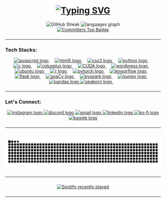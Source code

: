 
<h1 align= "center">
    <a href="./README.md"><img src="https://readme-typing-svg.demolab.com?font=Righteous&size=35&pause=1000&color=EDFF37&center=true&width=438&height=52&lines=Hello+there!+%F0%9F%91%8B;I'm+Firoj+!;-+CS+undergrad+-+;-+Into+AI+%26+ML+-" alt="Typing SVG" /></a>
</h1>


<div align="center">
  <img src="https://github-readme-streak-stats-sigma-two.vercel.app?user=Firojpaudel&theme=merko&hide_border=true&card_height=175&exclude_days=Sat" alt="GitHub Streak" />
  <img src="https://github-readme-stats.vercel.app/api/top-langs?username=Firojpaudel&locale=en&hide_title=false&layout=compact&card_width=320&langs_count=10&theme=merko&hide_border=true&border_radius=15" height="175" alt="languages graph"  />
</div>

<div align="center">
  <a href="https://user-badge.committers.top/nepal/Firojpaudel">
    <img src="https://user-badge.committers.top/nepal/Firojpaudel.svg" alt="Committers Top Badge" height="30"/>
  </a>
</div>

###
***
<h3 align="left">Tech Stacks: </h3>
<div align="center">
  <a href="https://developer.mozilla.org/en-US/docs/Web/JavaScript" target="_blank">
    <img src="https://cdn.jsdelivr.net/gh/devicons/devicon/icons/javascript/javascript-plain.svg" height="40" alt="javascript logo"  />
  </a>
  <img width="12" />
  <a href = "https://developer.mozilla.org/en-US/docs/Glossary/HTML5" target= "_blank">
    <img src="https://cdn.jsdelivr.net/gh/devicons/devicon/icons/html5/html5-plain.svg" height="40" alt="html5 logo"  />
  </a>
  <img width="12" />
  <a href="https://developer.mozilla.org/en-US/docs/Web/CSS" target="_blank">
    <img src="https://cdn.jsdelivr.net/gh/devicons/devicon/icons/css3/css3-plain.svg" height="40" alt="css3 logo"  />
  </a>
  <img width="12" />
  <a href = "https://docs.python.org/3/" target= "_blank">
    <img src="https://cdn.jsdelivr.net/gh/devicons/devicon/icons/python/python-original.svg" height="40" alt="python logo"  />
  </a>
  <img width="12" />
  <a href = "https://devdocs.io/c/" target= "_blank">
    <img src="https://cdn.jsdelivr.net/gh/devicons/devicon/icons/c/c-plain.svg" height="40" alt="c logo"  />
  </a>
  <img width="12" />
  <a href = "https://devdocs.io/cpp/" target= "_blank">
    <img src="https://cdn.jsdelivr.net/gh/devicons/devicon/icons/cplusplus/cplusplus-plain.svg" height="40" alt="cplusplus logo"  />
  </a>
  <img width="12" />
  <a href = "https://docs.nvidia.com/cuda/cuda-c-programming-guide/" target= "_blank">
    <img src="https://www.svgrepo.com/show/373541/cuda.svg" height="40" alt="CUDA logo"  />
  </a>
  <img width="12" />
  <a href = "https://wordpress.org/documentation/" target= "_blank">
    <img src="https://cdn.jsdelivr.net/gh/devicons/devicon/icons/wordpress/wordpress-plain.svg" height="40" alt="wordpress logo"  />
  </a>
  <img width="12" />
  <a href = "https://help.ubuntu.com/" target= "_blank">
    <img src="https://upload.wikimedia.org/wikipedia/commons/thumb/9/9e/UbuntuCoF.svg/1024px-UbuntuCoF.svg.png" height="40" alt="ubuntu logo"  />
  </a>
  <img width="12" />
  <a href = "https://www.r-project.org/other-docs.html" target= "_blank">
    <img src="https://cdn.jsdelivr.net/gh/devicons/devicon/icons/r/r-original.svg" height="30" alt="r logo"  />
  </a>
  <img width="12" />
  <a href = "https://pytorch.org/docs/stable/index.html" target= "_blank">
    <img src="https://cdn.jsdelivr.net/gh/devicons/devicon/icons/pytorch/pytorch-original.svg" height="40" alt="pytorch logo"  />
  </a>
  <img width="12" />
  <a href = "https://www.tensorflow.org/api_docs" target= "_blank">
    <img src="https://cdn.jsdelivr.net/gh/devicons/devicon/icons/tensorflow/tensorflow-original.svg" height="40" alt="tensorflow logo"  />
  </a>
  <img width="12" />
  <a href = "https://flask.palletsprojects.com/en/stable/" target= "_blank">
    <img src="https://skillicons.dev/icons?i=flask" height="40" alt="flask logo"  />
  </a>
  <img width="12" />
  <a href = "https://spacy.io/usage/spacy-101" target= "_blank">
    <img src="https://upload.wikimedia.org/wikipedia/commons/thumb/8/88/SpaCy_logo.svg/1200px-SpaCy_logo.svg.png" height="27" alt="spaCy logo"  />
  </a>
  <img width="12" />
  <a href = "https://spark.apache.org/docs/latest/api/python/index.html" target= "_blank">
    <img src="https://upload.wikimedia.org/wikipedia/commons/f/f3/Apache_Spark_logo.svg" height="40" alt="pyspark logo"  />
  </a>
  <img width="12" />
  <a href = "https://numpy.org/doc/" target= "_blank">
    <img src="https://cdn.jsdelivr.net/gh/devicons/devicon/icons/numpy/numpy-original.svg" height="40" alt="numpy logo"  />
  </a>
  <img width="12" />
  <a href = "https://pandas.pydata.org/docs/" target= "_blank">
    <img src="https://cdn.jsdelivr.net/gh/devicons/devicon/icons/pandas/pandas-original.svg" height="40" alt="pandas logo"  />
  </a>
  <a href = "https://seaborn.pydata.org/" target= "_blank">
    <img src="https://cdn.worldvectorlogo.com/logos/seaborn-1.svg" height="40" alt="seaborn logo"  />
  </a>
  <img width="12" />
</div>

###
***
<h3 align="left">Let's Connect: </h3>
<div align="center">
  <a href="https://www.instagram.com/firojpaudel/" target="_blank">
    <img src="https://img.shields.io/static/v1?message=Instagram&logo=instagram&label=&color=E4405F&logoColor=white&labelColor=&style=for-the-badge" height="35" alt="instagram logo"/>
  </a>

  <a href="https://discordapp.com/users/872224382825689108" target="_blank">
    <img src="https://img.shields.io/static/v1?message=Discord&logo=discord&label=&color=7289DA&logoColor=white&labelColor=&style=for-the-badge" height="35" alt="discord logo"  />
  </a>

  <a href="mailto:firojpaudel@gmail.com" target="_blank">
    <img src="https://img.shields.io/static/v1?message=Gmail&logo=gmail&label=&color=D14836&logoColor=white&labelColor=&style=for-the-badge" height="35" alt="gmail logo"  />
  </a>

  <a href="https://www.linkedin.com/in/firoj-paudel-17a66724b/" target="_blank">
    <img src="https://img.shields.io/static/v1?message=LinkedIn&logo=linkedin&label=&color=0077B5&logoColor=white&labelColor=&style=for-the-badge" height="35" alt="linkedin logo"  />
  </a>

  <a href="https://www.buymeacoffee.com/firojpaudel" target="_blank">
    <img src="https://img.shields.io/static/v1?message=Ko-fi&logo=ko-fi&label=&color=6F4E37&logoColor=white&labelColor=&style=for-the-badge" height="35" alt="ko-fi logo"  />
  </a>
  
  <a href="https://www.kaggle.com/firojpaudel" target="_blank">
    <img src="https://upload.wikimedia.org/wikipedia/commons/7/7c/Kaggle_logo.png" height="25" alt="kaggle logo"/>
  </a>
  
</div>

###
***
<br clear="both">

<img src="https://raw.githubusercontent.com/Firojpaudel/Firojpaudel/output/snake.svg" alt="Snake animation" />

***
###
<div align="center">
  <a href="https://open.spotify.com/user/r6rbofs54nvrvskepjje2q1h0?si=d825ea9fdb934505">
    <img src="https://spotify-recently-played-readme.vercel.app/api?user=r6rbofs54nvrvskepjje2q1h0&count=5" alt="Spotify recently played"  />
  </a>
</div>

###
***


